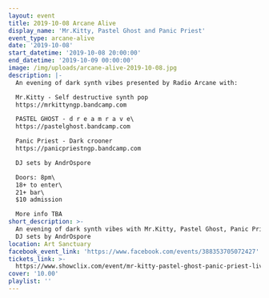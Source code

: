 ```yaml
---
layout: event
title: 2019-10-08 Arcane Alive
display_name: 'Mr.Kitty, Pastel Ghost and Panic Priest'
event_type: arcane-alive
date: '2019-10-08'
start_datetime: '2019-10-08 20:00:00'
end_datetime: '2019-10-09 00:00:00'
image: /img/uploads/arcane-alive-2019-10-08.jpg
description: |-
  An evening of dark synth vibes presented by Radio Arcane with:

  Mr.Kitty - Self destructive synth pop   
  https://mrkittyngp.bandcamp.com

  PASTEL GHOST - d r e a m r a v e\
  https://pastelghost.bandcamp.com

  Panic Priest - Dark crooner  
  https://panicpriestngp.bandcamp.com 

  DJ sets by AndrOspore

  Doors: 8pm\
  18+ to enter\
  21+ bar\
  $10 admission

  More info TBA
short_description: >-
  An evening of dark synth vibes with Mr.Kitty, Pastel Ghost, Panic Priest, and
  DJ sets by AndrOspore
location: Art Sanctuary
facebook_event_link: 'https://www.facebook.com/events/388353705072427'
tickets_link: >-
  https://www.showclix.com/event/mr-kitty-pastel-ghost-panic-priest-live-in-louisville
cover: '10.00'
playlist: ''
---
```


